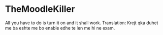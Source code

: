 # TheMoodleKiller
All you have to do is turn it on and it shall work.
Translation:
Krejt qka duhet me ba eshte me bo enable edhe te len me hi ne exam.

